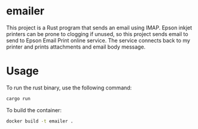 # emailer

This project is a Rust program that sends an email using IMAP. Epson inkjet printers can be prone to clogging if unused, so this project sends email to send to Epson Email Print online service. The service connects back to my printer and prints attachments and email body message. 

# Usage

To run the rust binary, use the following command:

```bash
cargo run
```

To build the container:

```bash
docker build -t emailer .
```


